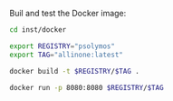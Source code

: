 Buil and test the Docker image:

```bash
cd inst/docker

export REGISTRY="psolymos"
export TAG="allinone:latest"

docker build -t $REGISTRY/$TAG .

docker run -p 8080:8080 $REGISTRY/$TAG
```
